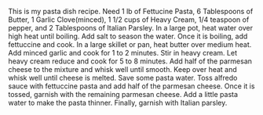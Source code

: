 This is my pasta dish recipe. 
Need 1 lb of Fettucine Pasta, 6 Tablespoons of Butter, 1 Garlic Clove(minced), 1 1/2 cups of Heavy Cream, 1/4 teaspoon of pepper, and 2 Tablespoons of Italian Parsley. 
In a large pot, heat water over high heat until boiling. Add salt to season the water. Once it is boiling, add fettuccine and cook. In a large skillet or pan, heat butter over medium heat. Add minced garlic and cook for 1 to 2 minutes. Stir in heavy cream. Let heavy cream reduce and cook for 5 to 8 minutes. Add half of the parmesan cheese to the mixture and whisk well until smooth. Keep over heat and whisk well until cheese is melted. Save some pasta water. Toss alfredo sauce with fettuccine pasta and add half of the parmesan cheese. Once it is tossed, garnish with the remaining parmesan cheese. Add a little pasta water to make the pasta thinner. Finally, garnish with Italian parsley.
